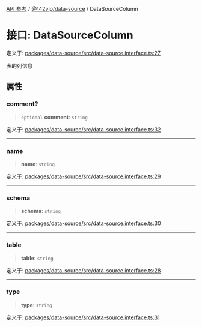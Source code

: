 [API 参考](../wiki/Home) / [@142vip/data-source](../wiki/@142vip.data-source) / DataSourceColumn

# 接口: DataSourceColumn

定义于: [packages/data-source/src/data-source.interface.ts:27](https://github.com/142vip/core-x/blob/567cadf3a9f5104aada595325cfb94d08a88f92f/packages/data-source/src/data-source.interface.ts#L27)

表的列信息

## 属性

### comment?

> `optional` **comment**: `string`

定义于: [packages/data-source/src/data-source.interface.ts:32](https://github.com/142vip/core-x/blob/567cadf3a9f5104aada595325cfb94d08a88f92f/packages/data-source/src/data-source.interface.ts#L32)

***

### name

> **name**: `string`

定义于: [packages/data-source/src/data-source.interface.ts:29](https://github.com/142vip/core-x/blob/567cadf3a9f5104aada595325cfb94d08a88f92f/packages/data-source/src/data-source.interface.ts#L29)

***

### schema

> **schema**: `string`

定义于: [packages/data-source/src/data-source.interface.ts:30](https://github.com/142vip/core-x/blob/567cadf3a9f5104aada595325cfb94d08a88f92f/packages/data-source/src/data-source.interface.ts#L30)

***

### table

> **table**: `string`

定义于: [packages/data-source/src/data-source.interface.ts:28](https://github.com/142vip/core-x/blob/567cadf3a9f5104aada595325cfb94d08a88f92f/packages/data-source/src/data-source.interface.ts#L28)

***

### type

> **type**: `string`

定义于: [packages/data-source/src/data-source.interface.ts:31](https://github.com/142vip/core-x/blob/567cadf3a9f5104aada595325cfb94d08a88f92f/packages/data-source/src/data-source.interface.ts#L31)
